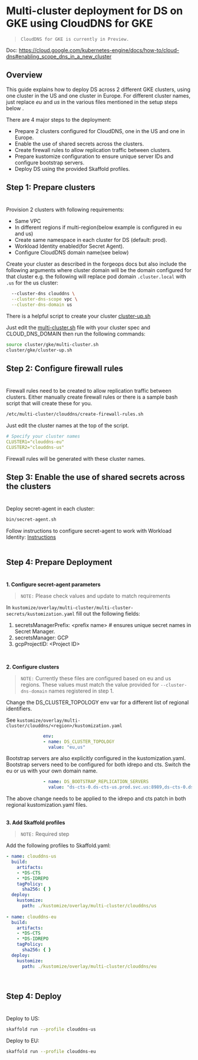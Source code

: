 # Multi-cluster deployment for DS on GKE using CloudDNS for GKE

>`CloudDNS for GKE is currently in Preview.`

Doc: https://cloud.google.com/kubernetes-engine/docs/how-to/cloud-dns#enabling_scope_dns_in_a_new_cluster  

## Overview
This guide explains how to deploy DS across 2 different GKE clusters, using one cluster in the US and one cluster in Europe.
For different cluster names, just replace *eu* and *us* in the various files mentioned in the setup steps below .

There are 4 major steps to the deployment:
* Prepare 2 clusters configured for CloudDNS, one in the US and one in Europe.
* Enable the use of shared secrets across the clusters.
* Create firewall rules to allow replication traffic between clusters.
* Prepare kustomize configuration to ensure unique server IDs and configure bootstrap servers.
* Deploy DS using the provided Skaffold profiles.

## Step 1: Prepare clusters
#
Provision 2 clusters with following requirements:
  * Same VPC
  * In different regions if multi-region(below example is configured in eu and us)
  * Create same namespace in each cluster for DS (default: prod).
  * Workload Identity enabled(for Secret Agent).
  * Configure CloudDNS domain name(see below) 

Create your cluster as described in the forgeops docs but also include the following arguments where cluster domain will be the domain configured for that cluster e.g. the following will replace pod domain `.cluster.local` with `.us` for the us cluster:
```bash
  --cluster-dns clouddns \
  --cluster-dns-scope vpc \
  --cluster-dns-domain us
```

There is a helpful script to create your cluster [cluster-up.sh](https://github.com/ForgeRock/forgeops/blob/master/cluster/gke/cluster-up.sh)

Just edit the [multi-cluster.sh](https://github.com/ForgeRock/forgeops/blob/master/cluster/gke/multi-cluster.sh) file with your cluster spec and CLOUD_DNS_DOMAIN then run the following commands:  
```bash
source cluster/gke/multi-cluster.sh
cluster/gke/cluster-up.sh
```

## Step 2: Configure firewall rules
#
Firewall rules need to be created to allow replication traffic between clusters.
Either manually create firewall rules or there is a sample bash script that will create these for you.  
```bash
/etc/multi-cluster/clouddns/create-firewall-rules.sh
```

Just edit the cluster names at the top of the script.
```yaml
# Specify your cluster names
CLUSTER1="clouddns-eu"
CLUSTER2="clouddns-us"
```

Firewall rules will be generated with these cluster names.


## Step 3: Enable the use of shared secrets across the clusters
# 
Deploy secret-agent in each cluster:
```bash
bin/secret-agent.sh
```
Follow instructions to configure secret-agent to work with Workload Identity: [Instructions](https://github.com/ForgeRock/secret-agent#set-up-cloud-backup-with-gcp-secret-manager)  
<br />

## Step 4: Prepare Deployment  
#  

**1. Configure secret-agent parameters**  
>`NOTE:` Please check values and update to match requirements

In `kustomize/overlay/multi-cluster/multi-cluster-secrets/kustomization.yaml` fill out the following fields:  
1. secretsManagerPrefix: \<prefix name\> # ensures unique secret names in Secret Manager.  
2. secretsManager: GCP
3. gcpProjectID: \<Project ID\>  
<br />  

**2. Configure clusters**  

>`NOTE:` Currently these files are configured based on eu and us regions. These values must match the value provided for `--cluster-dns-domain`  names registered in step 1.

Change the DS_CLUSTER_TOPOLOGY env var for a different list of regional identifiers.

See `kustomize/overlay/multi-cluster/clouddns/<region>/kustomization.yaml`  

```yaml
              env: 
              - name: DS_CLUSTER_TOPOLOGY
                value: "eu,us"
```

Bootstrap servers are also explicitly configured in the kustomization.yaml.  Bootstrap servers need to be configured for both idrepo and cts.  Switch the eu or us with your own domain name.  

```yaml
              - name: DS_BOOTSTRAP_REPLICATION_SERVERS
                value: "ds-cts-0.ds-cts-us.prod.svc.us:8989,ds-cts-0.ds-cts-eu.prod.svc.eu:8989"
````

The above change needs to be applied to the idrepo and cts patch in both regional kustomization.yaml files.  
<br />

**3. Add Skaffold profiles**  
>`NOTE:` Required step 

Add the following profiles to Skaffold.yaml:  
```yaml
- name: clouddns-us
  build:
    artifacts:
    - *DS-CTS
    - *DS-IDREPO
    tagPolicy:
      sha256: { }
  deploy:
    kustomize:
      path: ./kustomize/overlay/multi-cluster/clouddns/us
  
- name: clouddns-eu
  build:
    artifacts:
    - *DS-CTS
    - *DS-IDREPO
    tagPolicy:
      sha256: { }
  deploy:
    kustomize:
      path: ./kustomize/overlay/multi-cluster/clouddns/eu
```  
<br />  

## Step 4: Deploy
#  

Deploy to US:
```bash
skaffold run --profile clouddns-us
```

Deploy to EU:
```bash
skaffold run --profile clouddns-eu
```

